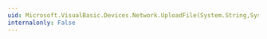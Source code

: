 ```yaml
---
uid: Microsoft.VisualBasic.Devices.Network.UploadFile(System.String,System.String,System.String,System.String,System.Boolean,System.Int32,Microsoft.VisualBasic.FileIO.UICancelOption)
internalonly: False
---
```

